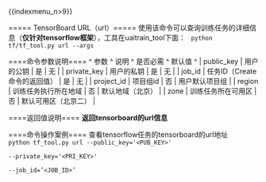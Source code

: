 {{indexmenu_n>9}}

===== TensorBoard URL（url）=====
使用该命令可以查询训练任务的详细信息（**仅针对tensorflow框架**），工具在uaitrain\_tool下面：
<code>
python tf/tf_tool.py url --args
</code>

====命令参数说明====
^ 参数            ^  说明                  ^  是否必需  ^  默认值         ^
| public\_key   | 用户的公钥                | 是      |  无           |
| private\_key  | 用户的私钥                | 是      |  无           |
| job\_id       | 任务ID（Create 命令的返回值）  | 是      |  无           |
| project\_id   | 项目组id                | 否      |  用户默认项目组     |
| region        | 训练任务执行所在地域           | 否      |  默认地域（北京）    |
| zone          | 训练任务所在可用区            | 否      |  默认可用区（北京二）  |


====返回值说明====
**返回tensorboard的url信息**

====命令操作案例====
查看tensorflow任务的tensorboard的url地址
<code>
python tf_tool.py url --public_key='<PUB_KEY>' \
    --private_key='<PRI_KEY>' \
    --job_id=’<JOB_ID>’
</code>